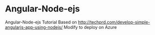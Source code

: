 # Angular-Node-ejs
Angular-Node-ejs Tutorial
Based on http://techprd.com/develop-simple-angularjs-app-using-nodejs/
Modify to deploy on Azure